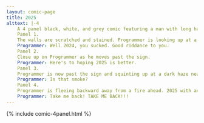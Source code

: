 ```yaml
---
layout: comic-page
title: 2025
alttext: |-4 
    A 4 panel black, white, and grey comic featuring a man with long hair, a beard, and glasses (Programmer). He is riding on a people mover with the words "The Time Line" printed on it at regular intervals.
    Panel 1.
    The walls are scratched and stained. Programmer is looking up at a crummy, torn sign that says 2025 with an arrow pointing backward.
    Programmer: Well 2024, you sucked. Good riddance to you.
    Panel 2.
    Close up on Programmer as he moves past the sign.
    Programmer: Here's to hoping 2025 is better.
    Panel 3.
    Programmer is now past the sign and squinting up at a dark haze near the ceiling.
    Programmer: Is that smoke?
    Panel 4.
    Programmer is fleeing backward away from a fire ahead. 2025 with an arrow pointing ahead is scratched into the wall.
    Programmer: Take me back! TAKE ME BACK!!!
---
```

{% include comic-4panel.html %}